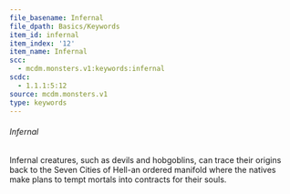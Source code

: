 ```yaml
---
file_basename: Infernal
file_dpath: Basics/Keywords
item_id: infernal
item_index: '12'
item_name: Infernal
scc:
  - mcdm.monsters.v1:keywords:infernal
scdc:
  - 1.1.1:5:12
source: mcdm.monsters.v1
type: keywords
---
```


###### Infernal

Infernal creatures, such as devils and hobgoblins, can trace their origins back to the Seven Cities of Hell-an ordered manifold where the natives make plans to tempt mortals into contracts for their souls.
